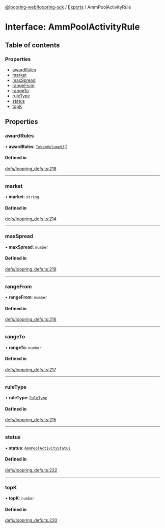 [@loopring-web/loopring-sdk](../README.md) / [Exports](../modules.md) / AmmPoolActivityRule

# Interface: AmmPoolActivityRule

## Table of contents

### Properties

- [awardRules](AmmPoolActivityRule.md#awardrules)
- [market](AmmPoolActivityRule.md#market)
- [maxSpread](AmmPoolActivityRule.md#maxspread)
- [rangeFrom](AmmPoolActivityRule.md#rangefrom)
- [rangeTo](AmmPoolActivityRule.md#rangeto)
- [ruleType](AmmPoolActivityRule.md#ruletype)
- [status](AmmPoolActivityRule.md#status)
- [topK](AmmPoolActivityRule.md#topk)

## Properties

### awardRules

• **awardRules**: [`TokenVolumeV3`](TokenVolumeV3.md)[]

#### Defined in

[defs/loopring_defs.ts:218](https://github.com/Loopring/loopring_sdk/blob/077bca2/src/defs/loopring_defs.ts#L218)

___

### market

• **market**: `string`

#### Defined in

[defs/loopring_defs.ts:214](https://github.com/Loopring/loopring_sdk/blob/077bca2/src/defs/loopring_defs.ts#L214)

___

### maxSpread

• **maxSpread**: `number`

#### Defined in

[defs/loopring_defs.ts:219](https://github.com/Loopring/loopring_sdk/blob/077bca2/src/defs/loopring_defs.ts#L219)

___

### rangeFrom

• **rangeFrom**: `number`

#### Defined in

[defs/loopring_defs.ts:216](https://github.com/Loopring/loopring_sdk/blob/077bca2/src/defs/loopring_defs.ts#L216)

___

### rangeTo

• **rangeTo**: `number`

#### Defined in

[defs/loopring_defs.ts:217](https://github.com/Loopring/loopring_sdk/blob/077bca2/src/defs/loopring_defs.ts#L217)

___

### ruleType

• **ruleType**: [`RuleType`](../enums/RuleType.md)

#### Defined in

[defs/loopring_defs.ts:215](https://github.com/Loopring/loopring_sdk/blob/077bca2/src/defs/loopring_defs.ts#L215)

___

### status

• **status**: [`AmmPoolActivityStatus`](../enums/AmmPoolActivityStatus.md)

#### Defined in

[defs/loopring_defs.ts:222](https://github.com/Loopring/loopring_sdk/blob/077bca2/src/defs/loopring_defs.ts#L222)

___

### topK

• **topK**: `number`

#### Defined in

[defs/loopring_defs.ts:220](https://github.com/Loopring/loopring_sdk/blob/077bca2/src/defs/loopring_defs.ts#L220)
